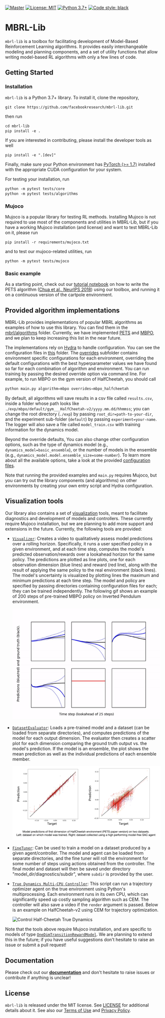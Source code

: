 [![Master](https://github.com/facebookresearch/mbrl-lib/workflows/CI/badge.svg)](https://github.com/facebookresearch/mbrl-lib/actions?query=workflow%3ACI)
[![License: MIT](https://img.shields.io/badge/license-MIT-blue.svg)](https://github.com/facebookresearch/mbrl-lib/tree/master/LICENSE)
[![Python 3.7+](https://img.shields.io/badge/python-3.7+-blue.svg)](https://www.python.org/downloads/release/python-360/)
[![Code style: black](https://img.shields.io/badge/code%20style-black-000000.svg)](https://github.com/psf/black)
 

# MBRL-Lib

``mbrl-lib`` is a toolbox for facilitating development of 
Model-Based Reinforcement Learning algorithms. It provides easily interchangeable 
modeling and planning components, and a set of utility functions that allow writing
model-based RL algorithms with only a few lines of code. 

## Getting Started

### Installation

``mbrl-lib`` is a Python 3.7+ library. To install it, clone the repository,

    git clone https://github.com/facebookresearch/mbrl-lib.git

then run

    cd mbrl-lib
    pip install -e .

If you are interested in contributing, please install the developer tools as well

    pip install -e ".[dev]"

Finally, make sure your Python environment has
[PyTorch (>= 1.7)](https://pytorch.org) installed with the appropriate 
CUDA configuration for your system.

For testing your installation, run

    python -m pytest tests/core
    python -m pytest tests/algorithms

### Mujoco

Mujoco is a popular library for testing RL methods. Installing Mujoco is not
required to use most of the components and utilities in MBRL-Lib, but if you 
have a working Mujoco installation (and license) and want to test MBRL-Lib 
on it, please run

    pip install -r requirements/mujoco.txt

and to test our mujoco-related utilities, run

    python -m pytest tests/mujoco

### Basic example
As a starting point, check out our [tutorial notebook](notebooks/pets_example.ipynb) 
on how to write the PETS algorithm 
([Chua et al., NeurIPS 2018](https://arxiv.org/pdf/1805.12114.pdf)) 
using our toolbox, and running it on a continuous version of the cartpole 
environment.

## Provided algorithm implementations
MBRL-Lib provides implementations of popular MBRL algorithms 
as examples of how to use this library. You can find them in the 
[mbrl/algorithms](mbrl/algorithms) folder. Currently, we have implemented
[PETS](mbrl/algorithms/pets.py) and [MBPO](mbrl/algorithms/mbpo.py), and
we plan to keep increasing this list in the near future.

The implementations rely on [Hydra](https://github.com/facebookresearch/hydra) 
to handle configuration. You can see the configuration files in 
[this](conf) folder. The [overrides](conf/overrides) subfolder contains
environment specific configurations for each environment, overriding the 
default configurations with the best hyperparameter values we have found so far 
for each combination of algorithm and environment. You can run training
by passing the desired override option via command line. 
For example, to run MBPO on the gym version of HalfCheetah, you should call
```python
python main.py algorithm=mbpo overrides=mbpo_halfcheetah 
```
By default, all algorithms will save results in a csv file called `results.csv`,
inside a folder whose path looks like 
`./exp/mbpo/default/gym___HalfCheetah-v2/yyyy.mm.dd/hhmmss`; 
you can change the root directory (`./exp`) by passing 
`root_dir=path-to-your-dir`, and the experiment sub-folder (`default`) by
passing `experiment=your-name`. The logger will also save a file called 
`model_train.csv` with training information for the dynamics model.

Beyond the override defaults, You can also change other configuration options, 
such as the type of dynamics model 
(e.g., `dynamics_model=basic_ensemble`), or the number of models in the ensemble 
(e.g., `dynamics_model.model.ensemble_size=some-number`). To learn more about
all the available options, take a look at the provided 
[configuration files](conf). 

Note that running the provided examples and `main.py` requires Mujoco, but
you can try out the library components (and algorithms) on other environments 
by creating your own entry script and Hydra configuration.

## Visualization tools
Our library also contains a set of 
[visualization](mbrl/diagnostics) tools, meant to facilitate diagnostics and 
development of models and controllers. These currently require Mujoco installation, but we are 
planning to add more support and extensions in the future. Currently, 
the following tools are provided:

* [``Visualizer``](visualize_model_preds.py): Creates a video to qualitatively
assess model predictions over a rolling horizon. Specifically, it runs a 
  user specified policy in a given environment, and at each time step, computes
  the model's predicted observation/rewards over a lookahead horizon for the 
  same policy. The predictions are plotted as line plots, one for each 
  observation dimension (blue lines) and reward (red line), along with the 
  result of applying the same policy to the real environment (black lines). 
  The model's uncertainty is visualized by plotting lines the maximum and 
  minimum predictions at each time step. The model and policy are specified 
  by passing directories containing configuration files for each; they can 
  be trained independently. The following gif shows an example of 200 steps 
  of pre-trained MBPO policy on Inverted Pendulum environment.
  
  ![Example of Visualizer](docs/resources/inv_pendulum_mbpo_vis.gif)
  
* [``DatasetEvaluator``](eval_model_on_dataset.py): Loads a pre-trained model
and a dataset (can be loaded from separate directories), and computes 
  predictions of the model for each output dimension. The evaluator then
  creates a scatter plot for each dimension comparing the ground truth output 
  vs. the model's prediction. If the model is an ensemble, the plot shows the
  mean prediction as well as the individual predictions of each ensemble member.
  
  ![Example of DatasetEvaluator](docs/resources/dataset_evaluator.png)

* [``FineTuner``](finetune_model_with_controller.py): Can be used to train a
model on a dataset produced by a given agent/controller. The model and agent
  can be loaded from separate directories, and the fine tuner will roll the 
  environment for some number of steps using actions obtained from the 
  controller. The final model and dataset will then be saved under directory
  "model_dir/diagnostics/subdir", where `subdir` is provided by the user.
  
* [``True Dynamics Multi-CPU Controller``](control_env.py): This script can run
a trajectory optimizer agent on the true environment using Python's 
  multiprocessing. Each environment runs in its own CPU, which can significantly
  speed up costly sampling algorithm such as CEM. The controller will also save
  a video if the ``render`` argument is passed. Below is an example on 
  HalfCheetah-v2 using CEM for trajectory optimization.
  
  ![Control Half-Cheetah True Dynamics](docs/resources/halfcheetah-break.gif)

Note that the tools above require Mujoco installation, and are specific to 
models of type [``OneDimTransitionRewardModel``](../models/one_dim_tr_model.py).
We are planning to extend this in the future; if you have useful suggestions
don't hesitate to raise an issue or submit a pull request!

## Documentation 
Please check out our **[documentation](https://luisenp.github.io/mbrl-lib/)** 
and don't hesitate to raise issues or contribute if anything is unclear!

## License
`mbrl-lib` is released under the MIT license. See [LICENSE](LICENSE) for 
additional details about it. See also our 
[Terms of Use](https://opensource.facebook.com/legal/terms) and 
[Privacy Policy](https://opensource.facebook.com/legal/privacy).
